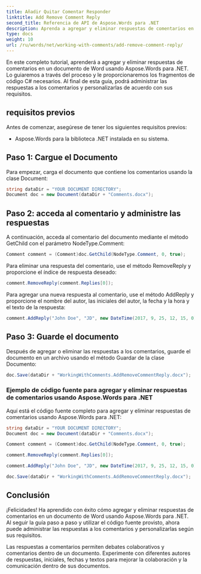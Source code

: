 ```yaml
---
title: Añadir Quitar Comentar Responder
linktitle: Add Remove Comment Reply
second_title: Referencia de API de Aspose.Words para .NET
description: Aprenda a agregar y eliminar respuestas de comentarios en documentos de Word usando Aspose.Words para .NET.
type: docs
weight: 10
url: /ru/words/net/working-with-comments/add-remove-comment-reply/
---
```


En este completo tutorial, aprenderá a agregar y eliminar respuestas de comentarios en un documento de Word usando Aspose.Words para .NET. Lo guiaremos a través del proceso y le proporcionaremos los fragmentos de código C# necesarios. Al final de esta guía, podrá administrar las respuestas a los comentarios y personalizarlas de acuerdo con sus requisitos.

## requisitos previos
Antes de comenzar, asegúrese de tener los siguientes requisitos previos:
- Aspose.Words para la biblioteca .NET instalada en su sistema.

## Paso 1: Cargue el Documento
Para empezar, carga el documento que contiene los comentarios usando la clase Document:

```csharp
string dataDir = "YOUR DOCUMENT DIRECTORY";
Document doc = new Document(dataDir + "Comments.docx");
```

## Paso 2: acceda al comentario y administre las respuestas
A continuación, acceda al comentario del documento mediante el método GetChild con el parámetro NodeType.Comment:

```csharp
Comment comment = (Comment)doc.GetChild(NodeType.Comment, 0, true);
```

Para eliminar una respuesta del comentario, use el método RemoveReply y proporcione el índice de respuesta deseado:

```csharp
comment.RemoveReply(comment.Replies[0]);
```

Para agregar una nueva respuesta al comentario, use el método AddReply y proporcione el nombre del autor, las iniciales del autor, la fecha y la hora y el texto de la respuesta:

```csharp
comment.AddReply("John Doe", "JD", new DateTime(2017, 9, 25, 12, 15, 0), "New reply");
```

## Paso 3: Guarde el documento
Después de agregar o eliminar las respuestas a los comentarios, guarde el documento en un archivo usando el método Guardar de la clase Documento:

```csharp
doc.Save(dataDir + "WorkingWithComments.AddRemoveCommentReply.docx");
```

### Ejemplo de código fuente para agregar y eliminar respuestas de comentarios usando Aspose.Words para .NET
Aquí está el código fuente completo para agregar y eliminar respuestas de comentarios usando Aspose.Words para .NET:

```csharp
string dataDir = "YOUR DOCUMENT DIRECTORY";
Document doc = new Document(dataDir + "Comments.docx");

Comment comment = (Comment)doc.GetChild(NodeType.Comment, 0, true);

comment.RemoveReply(comment.Replies[0]);

comment.AddReply("John Doe", "JD", new DateTime(2017, 9, 25, 12, 15, 0), "New reply");

doc.Save(dataDir + "WorkingWithComments.AddRemoveCommentReply.docx");
```

## Conclusión
¡Felicidades! Ha aprendido con éxito cómo agregar y eliminar respuestas de comentarios en un documento de Word usando Aspose.Words para .NET. Al seguir la guía paso a paso y utilizar el código fuente provisto, ahora puede administrar las respuestas a los comentarios y personalizarlas según sus requisitos.

Las respuestas a comentarios permiten debates colaborativos y comentarios dentro de un documento. Experimente con diferentes autores de respuestas, iniciales, fechas y textos para mejorar la colaboración y la comunicación dentro de sus documentos.